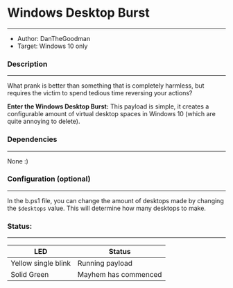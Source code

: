 # Windows Desktop Burst
---
- Author: DanTheGoodman
- Target: Windows 10 only

### Description
---
What prank is better than something that is completely harmless, but requires the victim to spend tedious time reversing your actions?

**Enter the Windows Desktop Burst:**
This payload is simple, it creates a configurable amount of virtual desktop spaces in Windows 10 (which are quite annoying to delete).



### Dependencies
---
None :)



### Configuration (optional)
---
In the b.ps1 file, you can change the amount of desktops made by changing the `$desktops` value. This will determine how many desktops to make.


### Status:
---
|LED|Status|
|---|---|
|Yellow single blink|Running payload|
|Solid Green|Mayhem has commenced|
